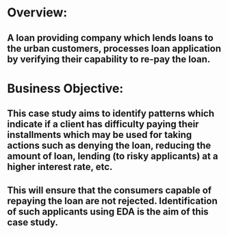 # Overview:

## A loan providing company which lends loans to the urban customers, processes loan application by verifying their capability to re-pay the loan.

# Business Objective:

## This case study aims to identify patterns which indicate if a client has difficulty paying their installments which may be used for taking actions such as denying the loan, reducing the amount of loan, lending (to risky applicants) at a higher interest rate, etc.

## This will ensure that the consumers capable of repaying the loan are not rejected. Identification of such applicants using EDA is the aim of this case study.
